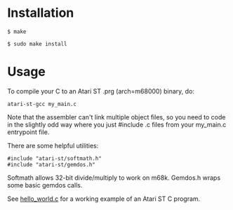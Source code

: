 Installation
============

`$ make`

`$ sudo make install`

Usage
=====

To compile your C to an Atari ST .prg (arch=m68000) binary, do:

`atari-st-gcc my_main.c`

Note that the assembler can't link multiple object files, so you need to code
in the slightly odd way where you just #include .c files from your my_main.c
entrypoint file.

There are some helpful utilities:

```
#include "atari-st/softmath.h"
#include "atari-st/gemdos.h"
```

Softmath allows 32-bit divide/multiply to work on m68k. Gemdos.h wraps some
basic gemdos calls.

See [hello_world.c](hello_world.c) for a working example of an Atari ST C
program.
```
